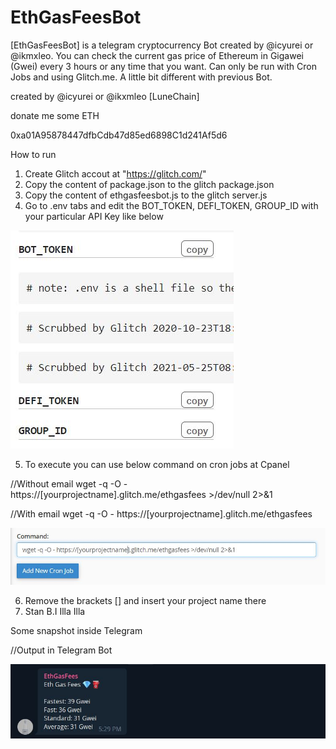 # EthGasFeesBot
[EthGasFeesBot] is a telegram cryptocurrency Bot created by @icyurei or @ikmxleo. You can check the current gas price of Ethereum in Gigawei (Gwei) every 3 hours or any time that you want. Can only be run with Cron Jobs and using Glitch.me. A little bit different with previous Bot.

created by @icyurei or @ikxmleo [LuneChain]

donate me some ETH

0xa01A95878447dfbCdb47d85ed6898C1d241Af5d6⠀

How to run

1) Create Glitch accout at "https://glitch.com/"
2) Copy the content of package.json to the glitch package.json
3) Copy the content of ethgasfeesbot.js to the glitch server.js
4) Go to .env tabs and edit the BOT_TOKEN, DEFI_TOKEN, GROUP_ID with your particular API Key like below

![](images/env.jpg)

5) To execute you can use below command on cron jobs at Cpanel
  
//Without email
wget -q -O - https://[yourprojectname].glitch.me/ethgasfees >/dev/null 2>&1 
  
//With email
wget -q -O - https://[yourprojectname].glitch.me/ethgasfees 
  
![](images/cronjobs.jpg)

6) Remove the brackets [] and insert your project name there
7) Stan B.I Illa Illa

Some snapshot inside Telegram

//Output in Telegram Bot

![](images/Eth.jpg)


